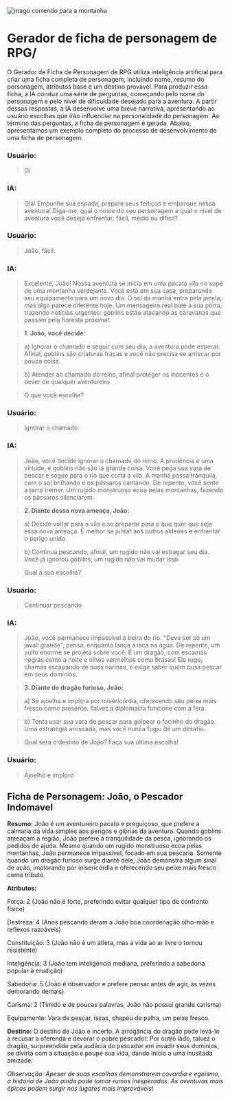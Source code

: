 ![mago correndo para a montanha](https://i.ibb.co/dPkBF32/maguinho.png)
# Gerador de ficha de personagem de RPG/
O Gerador de Ficha de Personagem de RPG utiliza inteligência artificial para criar uma ficha completa de personagem, incluindo nome, resumo do personagem, atributos base e um destino provável. Para produzir essa ficha, a IA conduz uma série de perguntas, começando pelo nome do personagem e pelo nível de dificuldade desejado para a aventura. A partir dessas respostas, a IA desenvolve uma breve narrativa, apresentando ao usuário escolhas que irão influenciar na personalidade do personagem. Ao término das perguntas, a ficha de personagem é gerada. Abaixo, apresentamos um exemplo completo do processo de desenvolvimento de uma ficha de personagem.

### Usuário: 
> Oi


### IA: 
> Olá! Empunhe sua espada, prepare seus feitiços e embarque nessa aventura! Diga-me, qual o nome do seu personagem e qual o nível de aventura você deseja enfrentar: fácil, médio ou difícil?


### Usuário: 
> João, fácil.


### IA:
> Excelente, João! Nossa aventura se inicia em uma pacata vila no sopé de uma montanha verdejante. Você está em sua casa, preparando seu equipamento para um novo dia. O sol da manhã entra pela janela, mas algo parece diferente hoje. Um mensageiro real bate à sua porta, trazendo notícias urgentes: goblins estão atacando as caravanas que passam pela floresta próxima!

> **1. João, você decide:**

> a) Ignorar o chamado e seguir com seu dia, a aventura pode esperar. Afinal, goblins são criaturas fracas e você não precisa se arriscar por pouca coisa.

> b) Atender ao chamado do reino, afinal proteger os inocentes é o dever de qualquer aventureiro.

> O que você escolhe?


### Usuário: 
> Ignorar o chamado

### IA:
> João, você decide ignorar o chamado do reino. A prudência é uma virtude, e goblins não são lá grande coisa. Você pega sua vara de pescar e segue para o rio que corta a vila. A manhã passa tranquila, com o sol brilhando e os pássaros cantando. De repente, você sente a terra tremer. Um rugido monstruoso ecoa pelas montanhas, fazendo os pássaros silenciarem.

> **2. Diante dessa nova ameaça, João:**

> a) Decide voltar para a vila e se preparar para o que quer que seja essa nova ameaça. É melhor se juntar aos outros aldeões e enfrentar o perigo unido.

> b) Continua pescando, afinal, um rugido não vai estragar seu dia. Você já ignorou goblins, um rugido não vai mudar isso.

> Qual a sua escolha?


### Usuário: 
> Continuar pescando

### IA:
> João, você permanece impassível à beira do rio. "Deve ser só um javali grande", pensa, enquanto lança a isca na água. De repente, um vulto enorme se projeta sobre você. É um dragão, com escamas negras como a noite e olhos vermelhos como brasas! Ele ruge, chamas escapando de suas narinas, e exige saber quem ousa pescar em seus domínios.

> **3. Diante do dragão furioso, João:**

> a) Se ajoelha e implora por misericórdia, oferecendo seu peixe mais fresco como presente. Talvez a diplomacia funcione com a fera.

> b) Tenta usar sua vara de pescar para golpear o focinho do dragão. Uma estratégia arriscada, mas você nunca fugiu de um desafio.

> Qual será o destino de João? Faça sua última escolha!

### Usuário: 
> Ajoelho e imploro

## Ficha de Personagem: João, o Pescador Indomavel
**Resumo:**
João é um aventureiro pacato e preguiçoso, que prefere a calmaria da vida simples aos perigos e glórias da aventura. Quando goblins ameaçam a região, João prefere a tranquilidade da pesca, ignorando os pedidos de ajuda. Mesmo quando um rugido monstruoso ecoa pelas montanhas, João permanece impassível, focado em sua pescaria. Somente quando um dragão furioso surge diante dele, João demonstra algum sinal de ação, implorando por misericórdia e oferecendo seu peixe mais fresco como tributo.

**Atributos:**

Força: 2 (João não é forte, preferindo evitar qualquer tipo de confronto físico)

Destreza: 4 (Anos pescando deram a João boa coordenação olho-mão e reflexos razoáveis)

Constituição: 3 (João não é um atleta, mas a vida ao ar livre o tornou resistente)

Inteligência: 3 (João tem inteligência mediana, preferindo a sabedoria popular à erudição)

Sabedoria: 5 (João é observador e prefere pensar antes de agir, às vezes demorando demais)

Carisma: 2 (Tímido e de poucas palavras, João não possui grande carisma)

Equipamento: Vara de pescar, iscas, chapéu de palha, um peixe fresco.

**Destino:**
O destino de João é incerto. A arrogância do dragão pode levá-lo a recusar a oferenda e devorar o pobre pescador. Por outro lado, talvez o dragão, surpreendido pela audácia do pescador em invadir seus domínios, se divirta com a situação e poupe sua vida, dando início a uma inusitada amizade.

*Observação: Apesar de suas escolhas demonstrarem covardia e egoísmo, a história de João ainda pode tomar rumos inesperados. As aventuras mais épicas podem surgir nos lugares mais improváveis!*
